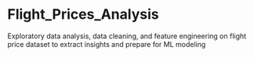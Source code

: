 # Flight_Prices_Analysis
Exploratory data analysis, data cleaning, and feature engineering on flight price dataset to extract insights and prepare for ML modeling
